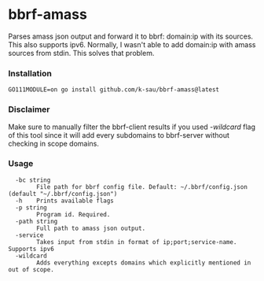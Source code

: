 # bbrf-amass

Parses amass json output and forward it to bbrf: domain:ip with its sources. This also supports ipv6.
Normally, I wasn't able to add domain:ip with amass sources from stdin. This solves that problem.

### Installation
```
GO111MODULE=on go install github.com/k-sau/bbrf-amass@latest
```

### Disclaimer
Make sure to manually filter the bbrf-client results if you used *-wildcard* flag of this tool since it will add every subdomains to bbrf-server without checking in scope domains.

### Usage

```
  -bc string
        File path for bbrf config file. Default: ~/.bbrf/config.json (default "~/.bbrf/config.json")
  -h    Prints available flags
  -p string
        Program id. Required.
  -path string
        Full path to amass json output.
  -service
        Takes input from stdin in format of ip;port;service-name. Supports ipv6
  -wildcard
        Adds everything excepts domains which explicitly mentioned in out of scope.
```
